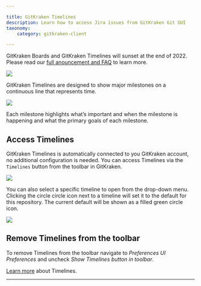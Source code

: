 ```yaml
---

title: GitKraken Timelines
description: Learn how to access Jira issues from GitKraken Git GUI
taxonomy:
    category: gitkraken-client

---
```


<div class='callout callout--danger'>
    <p> GitKraken Boards and GitKraken Timelines will sunset at the end of 2022. Please read our <a href="https://www.gitkraken.com/boards-and-timelines" target="_blank">full anouncement and FAQ</a> to learn more. </p>
</div>

<img src='/wp-content/uploads/timelines/integrations/gitkraken/gitkrakentimelines.gif' class='img-bordered img-responsive center'>

GitKraken Timelines are designed to show major milestones on a continuous line that represents time.

<img src='/wp-content/uploads/timelines/overview/timelines-overview.png' srcset='/wp-content/uploads/timelines/overview/timelines-overview@2x.png 2x' class='img-bordered img-responsive center'>

Each milestone highlights what’s important and when the milestone is happening and what the primary goals of each milestone.

## Access Timelines <a id="access-timelines"></a>

GitKraken Timelines is automatically connected to you GitKraken account, no additional configuration is needed. You can access Timelines via the `Timelines` button from the toolbar in GitKraken.

<img src='/wp-content/uploads/timelines/integrations/gitkraken/gitkraken-integration.png' srcset='/wp-content/uploads/timelines/integrations/gitkraken/gitkraken-integration@2x.png 2x' class='img-bordered img-responsive center'>

You can also select a specific timeline to open from the drop-down menu. Clicking the circle <span class='sr-only'>circle </span><kbd><i class="far fa-circle"></i></i></kbd> icon next to a timeline will set it to the default for this repository. The current default will be shown as a filled <span class='sr-only'>green circle </span><kbd><i class="far fa-dot-circle"></i></kbd> icon.

<img src='/wp-content/uploads/timelines/integrations/gitkraken/default.png' srcset='/wp-content/uploads/timelines/integrations/gitkraken/default@2x.png 2x' class='img-bordered img-responsive center'>

## Remove Timelines from the toolbar

To remove Timelines from the toolbar navigate to <em class='context-menu'>Preferences <i class='fa fa-caret-right'></i> UI Preferences</em> and uncheck _Show Timelines button in toolbar_.

[Learn more](/timelines/overview/) about Timelines.

***
